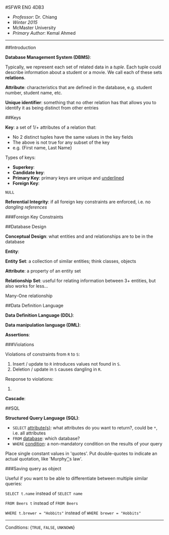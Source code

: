 #SFWR ENG 4DB3

* *Professor*: Dr. Chiang
* *Winter 2015*
* McMaster University
* *Primary Author*: Kemal Ahmed

---------

##Introduction

**Database Management System (DBMS)**: 

Typically, we represent each set of related data in a *tuple*. Each tuple could describe information about a student or a movie. We call each of these sets **relations**.

**Attribute**: characteristics that are defined in the database, e.g. student number, student name, etc. 

**Unique identifier**: something that no other relation has that allows you to identify it as being distinct from other entries 

##Keys

**Key**: a set of 1/+ attributes of a relation that:

* No 2 distinct tuples have the same values in the key fields
* The above is not true for any subset of the key
* e.g. {First name, Last Name}

Types of keys:

* **Superkey**:
* **Candidate key**:
* **Primary Key**: primary keys are unique and <ins>underlined</ins>
* **Foreign Key**: 

`NULL`

**Referential Integrity**: if all foreign key constraints are enforced, i.e. no *dangling references*

###Foreign Key Constraints

##Database Design

**Conceptual Design**: what entities and and relationships are to be in the database

**Entity**: 

**Entity Set**: a collection of similar entities; think classes, objects 

**Attribute**: a property of an entity set

**Relationship Set**: useful for relating information between 3+ entities, but also works for less...

Many-One relationship

##Data Definition Language

**Data Definition Language (DDL)**: 

**Data manipulation language (DML)**:

**Assertions**: 

###Violations

Violations of constraints from `R` to `S`:

1. Insert / update to `R` introduces values not found in `S`.
2. Deletion / update in `S` causes dangling in `R`.

Response to violations:

1. 

**Cascade**: 

##SQL

**Structured Query Language (SQL)**: 

* `SELECT` <ins>attribute(s)</ins>: what attributes do you want to return?, could be `*`, i.e. all attributes
* `FROM` <ins>database</ins>: which database?
* `WHERE` <ins>condition</ins>: a non-mandatory condition on the results of your query

Place single constant values in 'quotes'. Put double-quotes to indicate an actual quotation, like 'Murphy<ins>''</ins>s law'.

###Saving query as object 

Useful if you want to be able to differentiate between multiple similar queries:

`SELECT t.name` instead of `SELECT name`

`FROM Beers t` instead of `FROM Beers`

`WHERE t.brewer = "Hobbits"` instead of `WHERE brewer = "Hobbits"`

---------------------------------

Conditions: {`TRUE`, `FALSE`, `UNKNOWN`}

